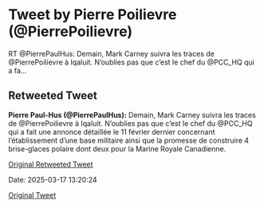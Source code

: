 # Tweet by Pierre Poilievre (@PierrePoilievre)

RT @PierrePaulHus: Demain, Mark Carney suivra les traces de @PierrePoilievre à Iqaluit. N’oublies pas que c’est le chef du @PCC_HQ qui a fa…

## Retweeted Tweet

**Pierre Paul-Hus (@PierrePaulHus):** Demain, Mark Carney suivra les traces de @PierrePoilievre à Iqaluit. N’oublies pas que c’est le chef du @PCC_HQ qui a fait une annonce détaillée le 11 février dernier concernant l’établissement d’une base militaire ainsi que la promesse de construire 4 brise-glaces polaire dont deux pour la Marine Royale Canadienne.

[Original Retweeted Tweet](https://x.com/PierrePaulHus/status/1901601174161133944)

Date: 2025-03-17 13:20:24

[Original Tweet](https://x.com/PierrePoilievre/status/1901624659746890214)
